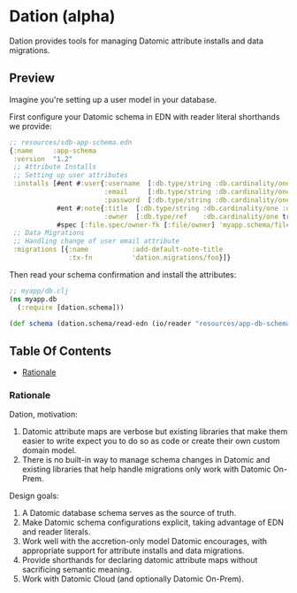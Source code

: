 # Dation (alpha)

Dation provides tools for managing Datomic attribute installs and data migrations.

## Preview

Imagine you're setting up a user model in your database.

First configure your Datomic schema in EDN with reader literal shorthands we provide: 

```clj 
;; resources/sdb-app-schema.edn
{:name     :app-schema
 :version  "1.2"
 ;; Attribute Installs
 ;; Setting up user attributes
 :installs [#ent #:user{:username  [:db.type/string :db.cardinality/one :db.unique/identity]
                        :email     [:db.type/string :db.cardinality/one :db.unique/identity]
                        :password  [:db.type/string :db.cardinality/one]}
            #ent #:note{:title  [:db.type/string :db.cardinality/one :db.unique/identity]
                        :owner  [:db.type/ref    :db.cardinality/one true]}
            #spec [:file.spec/owner-fk [:file/owner] 'myapp.schema/file-owner?]]
 ;; Data Migrations
 ;; Handling change of user email attribute
 :migrations [{:name           :add-default-note-title
               :tx-fn          'dation.migrations/foo}]} 
```

Then read your schema confirmation and install the attributes:

```clj
;; myapp/db.clj
(ns myapp.db
  (:require [dation.schema]))

(def schema (dation.schema/read-edn (io/reader "resources/app-db-schema.edn")))
```

## Table Of Contents 

- [Rationale](#rationale)

### Rationale

Dation, motivation: 

1. Datomic attribute maps are verbose but existing libraries that make them easier to write expect you to do so as code or create their own custom domain model.
2. There is no built-in way to manage schema changes in Datomic and existing libraries that help handle migrations only work with Datomic On-Prem.

Design goals:

1. A Datomic database schema serves as the source of truth.
2. Make Datomic schema configurations explicit, taking advantage of EDN and reader literals.
3. Work well with the accretion-only model Datomic encourages, with appropriate support for attribute installs and data migrations.
4. Provide shorthands for declaring datomic attribute maps without sacrificing semantic meaning.
5. Work with Datomic Cloud (and optionally Datomic On-Prem).

